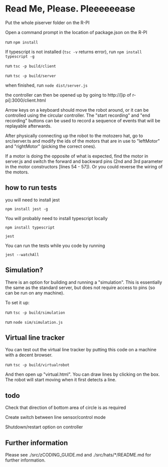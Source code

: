 # Read Me, Please. Pleeeeeease

Put the whole piserver folder on the R-PI

Open a command prompt in the location of package.json on the R-PI

run `npm install`

If typescript is not installed (`tsc -v` returns error), run `npm install typescript -g`

run `tsc -p build/client`

run `tsc -p build/server`

when finished, run `node dist/server.js`


the controller can then be opened up by going to http://[ip of r-pi]:3000/client.html


Arrow keys on a keyboard should move the robot around, or it can be controlled using the circular controller. The "start recording" and "end recording" buttons can be used to record a sequence of events that will be replayable afterwards.


After physically connecting up the robot to the motozero hat, go to src/server.ts and modify the ids of the motors that are in use to "leftMotor" and "rightMotor" (picking the correct ones).


If a motor is doing the opposite of what is expected, find the motor in server.js and switch the forward and backward pins (2nd and 3rd parameter in the motor constructors [lines 54 - 57]). Or you could reverse the wiring of the motors.


## how to run tests

you will need to install jest

`npm install jest -g`

You will probably need to install typescript locally

`npm install typescript`

`jest`

You can run the tests while you code by running

`jest --watchAll`

## Simulation?

There is an option for building and running a "simulation". This is essentially the same as the standard server, but does not require access to pins (so can be run on any machine).

To set it up:

run `tsc -p build/simulation`

run `node sim/simulation.js`

## Virtual line tracker

You can test out the virtual line tracker by putting this code on a machine with a decent browser.

run `tsc -p build/virtualrobot`

And then open up "virtual.html". You can draw lines by clicking on the box. The robot will start moving when it first detects a line.

## todo

Check that direction of bottom area of circle is as required

Create switch between line sensor/control mode

Shutdown/restart option on controller

## Further information

Please see ./src/zCODING_GUIDE.md and ./src/hats/*/README.md for further information.